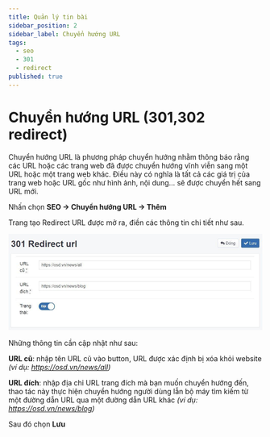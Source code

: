 ```yaml
---
title: Quản lý tin bài
sidebar_position: 2
sidebar_label: Chuyển hướng URL
tags:
  - seo
  - 301
  - redirect
published: true
---
```


# Chuyển hướng URL (301,302 redirect)

Chuyển hướng URL là phương pháp chuyển hướng nhằm thông báo rằng các URL hoặc các trang web đã được chuyển hướng vĩnh viễn sang một URL hoặc một trang web khác. Điều này có nghĩa là tất cả các giá trị của trang web hoặc URL gốc như hình ảnh, nội dung… sẽ được chuyển hết sang URL mới.

Nhấn chọn **SEO -> Chuyển hướng URL -> Thêm**

Trang tạo Redirect URL được mở ra, điền các thông tin chi tiết như sau.

![301-redirect.jpg](img/301-redirect.jpg)

Những thông tin cần cập nhật như sau:

**URL cũ**: nhập tên URL cũ vào button, URL được xác định bị xóa khỏi website _(ví dụ: https://osd.vn/news/all)_

**URL đích**: nhập địa chỉ URL trang đích mà bạn muốn chuyển hướng đến, thao tác này thực hiện chuyển hướng người dùng lẫn bộ máy tìm kiếm từ một đường dẫn URL qua một đường dẫn URL khác _(ví dụ: https://osd.vn/news/blog)_

Sau đó chọn **Lưu**